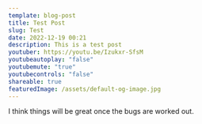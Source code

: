```yaml
---
template: blog-post
title: Test Post
slug: Test
date: 2022-12-19 00:21
description: This is a test post
youtuber: https://youtu.be/Izukxr-SfsM
youtubeautoplay: "false"
youtubemute: "true"
youtubecontrols: "false"
shareable: true
featuredImage: /assets/default-og-image.jpg
---
```

I think things will be great once the bugs are worked out.